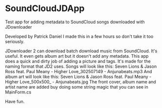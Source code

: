# SoundCloudJDApp
Test app for adding metadata to SoundCloud songs downloaded with JDownloader

Developed by Patrick Daniel
I made this in a few hours so don't take it too seriously.

JDownloader 2 can download batch download music from SoundCloud.
It's useful. It even gets album art but it doesn't add any metadata.
This app does a quick and dirty job of adding a picture and tags.
It's made for the naming format that JD2 uses.
Songs will look like this:
  Seven Lions & Jason Ross feat. Paul Meany - Higher Love_302507149 - Anjunabeats.mp3
And album art will look like this:
  Seven Lions & Jason Ross feat. Paul Meany - Higher Love_500x500_ - Anjunabeats.jpg
The front cover, album name and artist name are added buy doing some string magic that you can see in MainForm.cs

Have fun.
